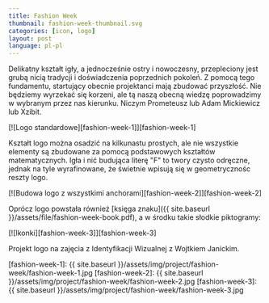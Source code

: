 ```yaml
---
title: Fashion Week
thumbnail: fashion-week-thumbnail.svg
categories: [icon, logo]
layout: post
language: pl-pl
---
```


Delikatny kształt igły, a jednocześnie ostry i nowoczesny, przepleciony jest grubą nicią tradycji i doświadczenia poprzednich pokoleń. Z pomocą tego fundamentu, startujący obecnie projektanci mają zbudować przyszłość. Nie będziemy wyrzekać się korzeni, ale tą naszą obecną wiedzę poprowadzimy w wybranym przez nas kierunku. Niczym Prometeusz lub Adam Mickiewicz lub Xzibit.

[![Logo standardowe][fashion-week-1]][fashion-week-1]

Kształt logo można osadzić na kilkunastu prostych, ale nie wszystkie elementy są zbudowane za pomocą podstawowych kształtów matematycznych. Igła i nić budująca literę "F" to twory czysto odręczne, jednak na tyle wyrafinowane, że świetnie wpisują się w geometrycznośc reszty logo.

[![Budowa logo z wszystkimi anchorami][fashion-week-2]][fashion-week-2]

Oprócz logo powstała również [księga znaku]({{ site.baseurl }}/assets/file/fashion-week-book.pdf), a w środku takie słodkie piktogramy:

[![Ikonki][fashion-week-3]][fashion-week-3]

Projekt logo na zajęcia z Identyfikacji Wizualnej z Wojtkiem Janickim.

[fashion-week-1]: {{ site.baseurl }}/assets/img/project/fashion-week/fashion-week-1.jpg
[fashion-week-2]: {{ site.baseurl }}/assets/img/project/fashion-week/fashion-week-2.jpg
[fashion-week-3]: {{ site.baseurl }}/assets/img/project/fashion-week/fashion-week-3.jpg
